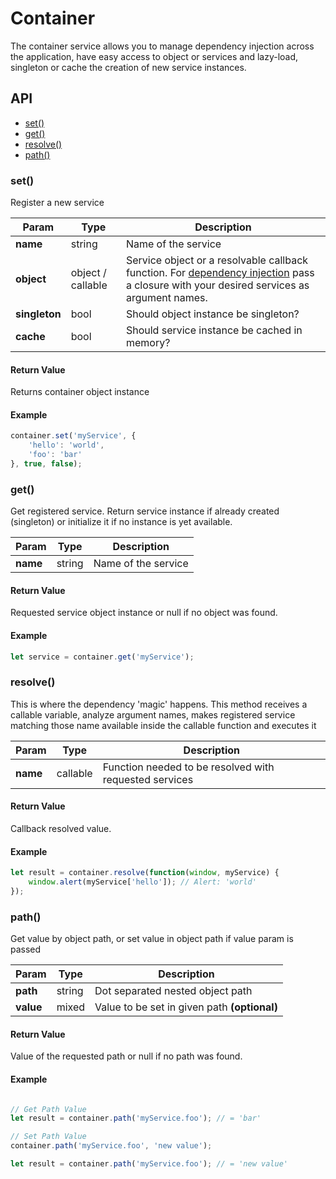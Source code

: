 # Container

The container service allows you to manage dependency injection across the application, have easy access to object or services and lazy-load, singleton or cache the creation of new service instances.

## API

- [set()](#set)
- [get()](#get)
- [resolve()](#resolve)
- [path()](#path)

### set()

Register a new service

Param | Type | Description
--- | --- | ---
**name** | string | Name of the service
**object** | object / callable | Service object or a resolvable callback function. For [dependency injection](/docs/get-started.md#dependency-injection) pass a closure with your desired services as argument names.
**singleton** | bool | Should object instance be singleton?
**cache** | bool | Should service instance be cached in memory?

#### Return Value

Returns container object instance

#### Example
```js
container.set('myService', {
    'hello': 'world',
    'foo': 'bar'
}, true, false);
```

### get()

Get registered service. Return service instance if already created (singleton) or initialize it if no instance is yet available.

Param | Type | Description
--- | --- | ---
**name** | string | Name of the service

#### Return Value

Requested service object instance or null if no object was found.

#### Example
```js
let service = container.get('myService');
```

### resolve()

This is where the dependency 'magic' happens. This method receives a callable variable, analyze argument names, makes registered service matching those name available inside the callable function and executes it 

Param | Type | Description
--- | --- | ---
**name** | callable | Function needed to be resolved with requested services

#### Return Value

Callback resolved value.

#### Example
```js
let result = container.resolve(function(window, myService) {
    window.alert(myService['hello']); // Alert: 'world'
});
```

### path()

Get value by object path, or set value in object path if value param is passed 

Param | Type | Description
--- | --- | ---
**path** | string | Dot separated nested object path
**value** | mixed | Value to be set in given path **(optional)**

#### Return Value

Value of the requested path or null if no path was found.

#### Example
```js

// Get Path Value
let result = container.path('myService.foo'); // = 'bar'

// Set Path Value
container.path('myService.foo', 'new value');

let result = container.path('myService.foo'); // = 'new value'
```
